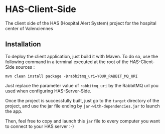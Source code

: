 # HAS-Client-Side
The client side of the HAS (Hospital Alert System) project for the hospital center of Valenciennes

## Installation

To deploy the client application, just build it with Maven. To do so, use the following command in a terminal executed at the root of the HAS-Client-Side sources :  

`mvn clean install package -Drabbitmq_uri=YOUR_RABBIT_MQ_URI`  

Just replace the parameter value of `rabbitmq_uri` by the RabbitMQ url you used when configuring HAS-Server-Side.
 
 Once the project is successfully built, just go to the `target` directory of the project, and use the jar file ending by `jar-with-dependencies.jar` to launch the app.  
 
 Then, feel free to copy and launch this `jar` file to every computer you want to connect to your HAS server :-)